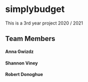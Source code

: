 # simplybudget
This is a 3rd year project 2020 / 2021

## Team Members
#### Anna Gwizdz
#### Shannon Viney
#### Robert Donoghue

